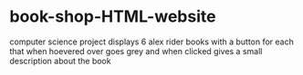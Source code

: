 # book-shop-HTML-website
computer science project
displays 6 alex rider books with a button for each that when hoevered over goes grey and when clicked gives a small description about the book
